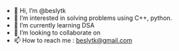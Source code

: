 - 👋 Hi, I’m @beslytk
- 👀 I’m interested in solving problems using C++, python.
- 🌱 I’m currently learning DSA
- 💞️ I’m looking to collaborate on 
- 📫 How to reach me : beslytk@gmail.com

<!---
beslytk/beslytk is a ✨ special ✨ repository because its `README.md` (this file) appears on your GitHub profile.
You can click the Preview link to take a look at your changes.
--->
